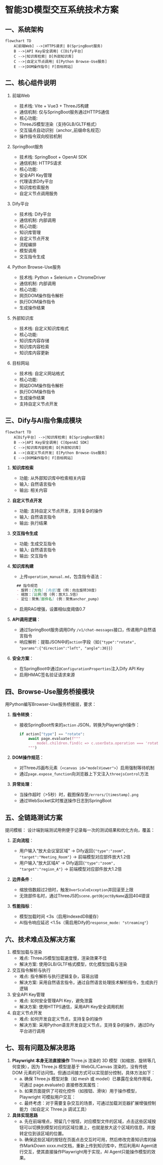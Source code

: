 # 智能3D模型交互系统技术方案

## 一、系统架构
```mermaid
flowchart TD
    A[前端Web] -->|HTTPS请求| B(SpringBoot服务)
    B -->|API Key安全调用| C[Dify平台]
    C -->|知识库检索| D[外部知识库]
    C -->|自定义节点调用| E[Python Browse-Use服务]
    E -->|DOM操作指令| F[目标网站]
```
## 二、核心组件说明
1. 前端Web
   - 技术栈: Vite + Vue3 + ThreeJS构建
   - 通信机制: 仅与SpringBoot服务通过HTTPS通信
   - 核心功能:
   - ThreeJS模型渲染（支持GLB/GLTF格式）
   - 交互锚点自动识别（anchor_前缀命名规范）
   - 操作指令双向校验机制

2. SpringBoot服务
   - 技术栈: SpringBoot + OpenAI SDK
   - 通信机制: HTTPS请求
   - 核心功能: 
   - 安全API Key管理
   - 代理请求Dify平台
   - 知识库检索服务
   - 自定义节点调用服务
3. Dify平台
   - 技术栈: Dify平台
   - 通信机制: 内部调用
   - 核心功能:
   - 知识库管理
   - 自定义节点开发
   - 流程编排
   - 模型调用
   - 交互指令生成
4. Python Browse-Use服务
   - 技术栈: Python + Selenium + ChromeDriver  
   - 通信机制: 内部调用
   - 核心功能:
   - 网页DOM操作指令解析
   - 执行DOM操作指令
   - 生成操作结果
5. 外部知识库
   - 技术栈: 自定义知识库格式
   - 核心功能:
   - 知识库内容存储
   - 知识库内容检索
   - 知识库内容更新
6. 目标网站
   - 技术栈: 自定义网站格式
   - 核心功能:
   - 网站DOM操作指令解析
   - 执行DOM操作指令
   - 生成操作结果
   - 支持自定义节点开发

## 三、Dify与AI指令集成模块
```mermaid
flowchart TD
    A[Dify平台] -->|知识库检索| B[SpringBoot服务]
    B -->|API Key安全调用| C[OpenAI SDK]
    C -->|知识库内容检索| D[外部知识库]
    A -->|自定义节点开发| E[Python Browse-Use服务]
    E -->|DOM操作指令| F[目标网站]
```
1. **知识库检索**
   - 功能: 从外部知识库中检索相关内容
   - 输入: 自然语言指令
   - 输出: 相关内容
2. **自定义节点开发**
   - 功能: 支持自定义节点开发，支持复杂的操作
   - 输入: 自然语言指令
   - 输出: 执行结果
3. **交互指令生成**
   - 功能: 生成交互指令
   - 输入: 自然语言指令
   - 输出: 交互指令
4. **知识库构建**
   - 上传`operation_manual.md`，包含指令语法：
   ```markdown  
     ## 指令规范  
     - 旋转：[方向] [角度]度 (例：向左旋转30度)  
     - 缩放：[比例]倍 (例：放大1.5倍)  
     - 定位：聚焦[部件名] (例：聚焦anchor_pump)  
     ```  
   - 启用RAG增强，设置相似度阈值0.7  
5. **API调用逻辑**：
    - 通过SpringBoot服务调用Dify `/v1/chat-messages`接口，传递用户自然语言指令
    - 响应解析：提取JSON中的`action`字段（如`{"type":"rotate", "params":{"direction":"left", "angle":30}}`）

6. **安全方案**：
    - 在SpringBoot中通过`@ConfigurationProperties`注入Dify API Key
    - 启用HMAC签名验证请求来源

## 四、Browse-Use服务桥接模块
用Python编写Browser-Use服务桥接层，要求：
1. **指令转换**：
    - 接收SpringBoot传来的`action` JSON，转换为Playwright操作：
      ```python  
      if action["type"] == "rotate":
          await page.evaluate(f"""
              model.children.find(c => c.userData.operation === 'rotate').rotation.y += {action["params"]["angle"]}  
          """)  
      ```  
2. **DOM操作规范**：
    - 对ThreeJS画布元素（`<canvas id="modelViewer">`）启用强制等待机制
    - 通过`page.expose_function`向浏览器上下文注入`threejsControl`方法

3. **异常处理**：
    - 当操作超时（>5秒）时，截图保存至`/errors/[timestamp].png`
    - 通过WebSocket实时推送操作日志到SpringBoot

## 五、全链路测试方案
提问模板：
设计端到端测试用例便于记录每一次的测试结果和优化方向，覆盖：
1. **正向流程**：
    - 用户输入“放大会议室区域” → Dify返回`{"type":"zoom", "target":"Meeting_Room"}` → 前端模型对应部件放大1.2倍
    - 用户输入“放大区域A”  → Dify返回`{"type":"zoom", "target":"region_A"}` → 前端模型对应部件放大1.2倍

2. **边界条件**：
    - 缩放倍数超过2倍时，触发`OverScaleException`并回滚至上限
    - 无效部件名时，通过ThreeJS的`scene.getObjectByName`返回404错误

3. **性能指标**：
    - 模型加载时间 <3s（启用IndexedDB缓存）
    - AI指令响应延迟 <1.5s（需启用Dify的`response_mode: "streaming"`）

## 六、技术难点及解决方案
1. 模型加载与渲染
   - 难点: ThreeJS模型加载速度慢，渲染效果不佳
   - 解决方案: 使用GLB/GLTF格式模型，优化模型加载与渲染
2. 交互指令解析与执行
   - 难点: 指令解析与执行逻辑复杂，容易出错
   - 解决方案: 采用自然语言指令，通过自然语言处理技术解析指令，生成执行逻辑
3. 安全API Key管理
   - 难点: 如何安全管理API Key，避免泄露
   - 解决方案: 使用HTTPS通信，采用API Key安全调用机制
4. 自定义节点开发
   - 难点: 如何开发自定义节点，支持复杂的操作
   - 解决方案: 采用Python语言开发自定义节点，支持复杂的操作，通过Dify平台进行调用
   
## 七、现有问题及解决思路
1. **Playwright 本身无法直接操作** Three.js 渲染的 3D 模型（如缩放、旋转等几何变换），因为 Three.js 模型是基于 WebGL/Canvas 渲染的，没有传统 DOM 元素的可访问性。但通过间接方式可以实现部分控制，具体方法如下：
   - a. 确保 Three.js 模型对象（如 mesh 或 model）已暴露在全局作用域，可通过 page.evaluate() 直接修改其属性：
   - b. 如果页面提供了可视化控件（如按钮、滑块）用于操作模型，Playwright 可模拟用户交互：
   - c. 最终考虑：对于需要复杂交互的场景，可通过加载浏览器扩展增强控制能力（如自定义 Three.js 调试工具）
2. **具体实现思路**
   - a. 先在前端埋点，预留几个按钮，对应模型文件的区域，点击这些区域按钮可以切换到模型对应的区域位置上，也就是放大这个区域的信息，并旋转定位到该区域的位置。
   - b. 确保这些区域的按钮在页面点击交互时可用，然后修改完善知识库的操作MarkDown  xxxx.md文档，重新上传到知识库中，然后利用AI Agent进行交互，使其直接操作Playwright用于实现，AI Agent只能操作模型的效果。

    

